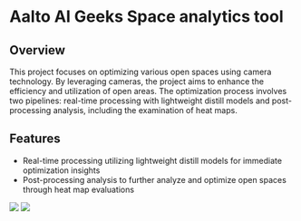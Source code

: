 # Aalto AI Geeks Space analytics tool

## Overview
This project focuses on optimizing various open spaces using camera technology. By leveraging cameras, the project aims to enhance the efficiency and utilization of open areas. The optimization process involves two pipelines: real-time processing with lightweight distill models and post-processing analysis, including the examination of heat maps.

## Features
- Real-time processing utilizing lightweight distill models for immediate optimization insights
- Post-processing analysis to further analyze and optimize open spaces through heat map evaluations

![](https://github.com/aalto-ai-geeks/aalto_ai_hackathon/blob/main/media/bikes.gif)
![](https://github.com/aalto-ai-geeks/aalto_ai_hackathon/blob/main/media/rkioski.gif)


